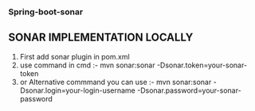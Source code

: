 ### **Spring-boot-sonar** 
## SONAR IMPLEMENTATION LOCALLY
1.  First add sonar plugin in pom.xml
2.  use command in cmd :- mvn sonar:sonar -Dsonar.token=your-sonar-token 
3.  or Alternative commmand you can use :- mvn sonar:sonar -Dsonar.login=your-login-username -Dsonar.password=your-sonar-password
